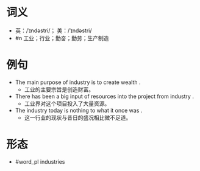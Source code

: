 # 词义
- 英：/ˈɪndəstri/； 美：/ˈɪndəstri/
- #n 工业；行业；勤奋；勤劳；生产制造
# 例句
- The main purpose of industry is to create wealth .
	- 工业的主要宗旨是创造财富。
- There has been a big input of resources into the project from industry .
	- 工业界对这个项目投入了大量资源。
- The industry today is nothing to what it once was .
	- 这一行业的现状与昔日的盛况相比微不足道。
# 形态
- #word_pl industries
